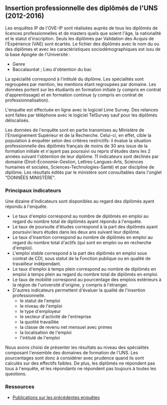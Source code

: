 
## Insertion professionnelle des diplômés de l'UNS (2012-2016)

Les enquêtes IP de l'OVE-IP sont réalisées auprès de tous les diplômés de licences professionnelles et de masters quels que soient l'âge, la nationalité et le statut d'inscription.
Seuls les diplômés par Validation des Acquis de l'Expérience (VAE) sont écartés.
Le fichier des diplômés avec le nom du ou des diplômes et avec les caractéristiques sociodémographiques est issu de la base Apogée de l'Université :

 * Genre
 * Baccalauréat ; Lieu d'obtention du bac

La spécialité correspond à l'intitulé du diplôme. Les spécialités sont regroupées par mention, les mentions étant regroupées par domaine.
Les données portent sur les étudiants en formation initiale (y compris en contrat d'apprentissage) et en formation continue (y compris en contrat de professionnalisation).

L'enquête est effectuée en ligne avec le logiciel Lime Survey. Des relances sont faites par téléphone avec le logiciel TelSurvey sauf pour les diplômés délocalisés. 

Les données de l'enquête sont en partie transmises  au Ministère de l'Enseignement Supérieur et de la Recherche. Celui-ci, en effet, cible la population à enquêter selon des critères restrictifs: il évalue la situation professionnelle des diplômés français  de moins de 30 ans issus de la formation initiale et n'ayant pas poursuivi ou repris d'études dans les 2 années suivant l'obtention de leur diplôme. 11 indicateurs sont déclinés par domaine (Droit-Economie-Gestion, Lettres-Langues-Arts, Sciences humaines et sociales, Sciences-Technologies-Santé) et par discipline de diplôme. Les résultats édités par le ministère sont consultables dans l'onglet "DONNÉES MINISTÈRE".

### Principaux indicateurs ###

Une dizaine d'indicateurs sont disponibles au regard des diplômés ayant répondu à l'enquête.


 * Le taux d'emploi correspond au nombre de diplômés en emploi au regard du nombre total de diplômés ayant répondu à l'enquête.
 * Le taux de poursuite d'études correspond à la part des diplômés ayant poursuivi leurs études dans les deux ans suivant leur diplôme.
 * Le taux d'insertion correspond au nombre de diplômés en emploi au regard du nombre total d'actifs (qui sont en emploi ou en recherche d'emploi).
 * L'emploi stable correspond à la part des diplômés en emploi sous contrat de CDI, sous statut de la Fonction publique ou en qualité de travailleur indépendant.
 * Le taux d'emploi à temps plein correspond au nombre de diplômés en emploi à temps plein au regard du nombre total de diplômés en emploi.
 * Le taux de mobilité correspond au pourcentage des emplois extérieurs à la région de l'université d'origine, y compris à l'étranger.
 * D'autres indicateurs permettent d'évaluer la qualité de l'insertion professionnelle.
     * le statut de l'emploi
     * le niveau de l'emploi
     * le type d'employeur
     * le secteur d'activité  de l'entreprise
     * la quotité travaillée
     * la classe de revenu net mensuel avec primes
     * la localisation de l'emploi
     * l'intitulé de l'emploi


Nous avons choisi de présenter les résultats au niveau des spécialités composant l'ensemble des domaines de formation de l'UNS.
Les pourcentages sont donc à considérer avec prudence quand ils sont calculés sur des effectifs faibles.
De plus, les diplômés ne répondent pas tous à l'enquête, et les répondants ne répondent pas toujours à toutes les questions.


### Ressources ###

 * [Publications sur les précédentes enquêtes](http://unice.fr/unicepro/enquetes-et-statistiques/nos-publications/insertion-professionnelle)
